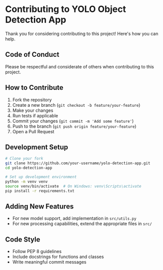 # Contributing to YOLO Object Detection App

Thank you for considering contributing to this project! Here's how you can help.

## Code of Conduct

Please be respectful and considerate of others when contributing to this project.

## How to Contribute

1. Fork the repository
2. Create a new branch (`git checkout -b feature/your-feature`)
3. Make your changes
4. Run tests if applicable
5. Commit your changes (`git commit -m 'Add some feature'`)
6. Push to the branch (`git push origin feature/your-feature`)
7. Open a Pull Request

## Development Setup

```bash
# Clone your fork
git clone https://github.com/your-username/yolo-detection-app.git
cd yolo-detection-app

# Set up development environment
python -m venv venv
source venv/bin/activate  # On Windows: venv\Scripts\activate
pip install -r requirements.txt
```

## Adding New Features

- For new model support, add implementation in `src/utils.py`
- For new processing capabilities, extend the appropriate files in `src/`

## Code Style

- Follow PEP 8 guidelines
- Include docstrings for functions and classes
- Write meaningful commit messages
